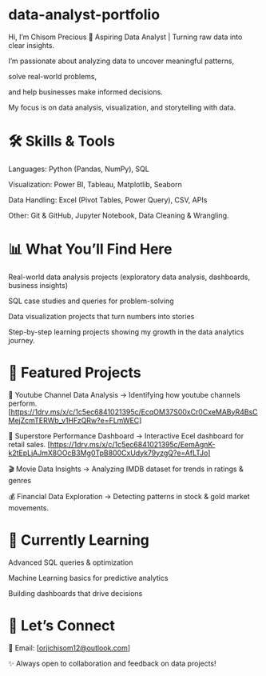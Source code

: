 # data-analyst-portfolio
Hi, I’m Chisom Precious 🔎 Aspiring Data Analyst | Turning raw data into clear insights.

I’m passionate about analyzing data to uncover meaningful patterns, 

solve real-world problems, 

and help businesses make informed decisions. 

My focus is on data analysis, visualization, and storytelling with data.


# 🛠️ Skills & Tools

Languages: Python (Pandas, NumPy), SQL

Visualization: Power BI, Tableau, Matplotlib, Seaborn

Data Handling: Excel (Pivot Tables, Power Query), CSV, APIs

Other: Git & GitHub, Jupyter Notebook, Data Cleaning & Wrangling.


# 📊 What You’ll Find Here

Real-world data analysis projects (exploratory data analysis, dashboards, business insights)

SQL case studies and queries for problem-solving

Data visualization projects that turn numbers into stories

Step-by-step learning projects showing my growth in the data analytics journey.


# 📂 Featured Projects

🏥 Youtube Channel Data Analysis → Identifying how youtube channels perform.[https://1drv.ms/x/c/1c5ec6841021395c/EcqOM37S00xCr0CxeMAByR4BsCMejZcmTERWb_v1HFzQRw?e=FLmWEC]

🛒 Superstore Performance Dashboard → Interactive Ecel dashboard for retail sales. 
[https://1drv.ms/x/c/1c5ec6841021395c/EemAgnK-k2tEpLjAJmX8OOcB3Mg0TpB800CxUdyk79yzgQ?e=AfLTJo]

🎬 Movie Data Insights → Analyzing IMDB dataset for trends in ratings & genres

💰 Financial Data Exploration → Detecting patterns in stock & gold market movements.


# 🌱 Currently Learning

Advanced SQL queries & optimization

Machine Learning basics for predictive analytics

Building dashboards that drive decisions


# 🤝 Let’s Connect

📧 Email: [orjichisom12@outlook.com]

✨ Always open to collaboration and feedback on data projects!
